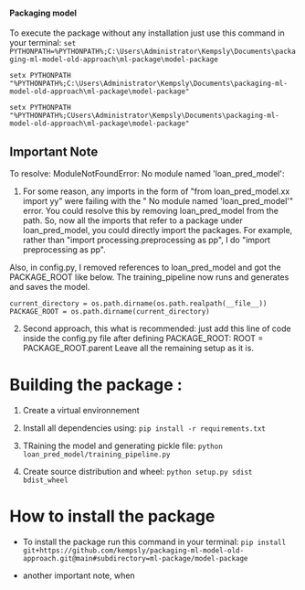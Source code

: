 #### Packaging model

To execute the package without any installation just use this command in your terminal:
`set PYTHONPATH=%PYTHONPATH%;C:\Users\Administrator\Kempsly\Documents\packaging-ml-model-old-approach\ml-package\model-package`

<!-- set PYTHONPATH=%PYTHONPATH%;C:\Users\Administrator\Kempsly\Documents\packaging-ml-model-old-approach\jenkins-cicd-ml\src -->
<!-- set PYTHONPATH=%PYTHONPATH%;c:\users\kempsly\anaconda3\envs\venvjenkins\lib\site-packages -->

<!-- To make it permanetly -->
`setx PYTHONPATH "%PYTHONPATH%;C:\Users\Administrator\Kempsly\Documents\packaging-ml-model-old-approach\ml-package\model-package"`

`setx PYTHONPATH "%PYTHONPATH%;CUsers\Administrator\Kempsly\Documents\packaging-ml-model-old-approach\ml-package\model-package"`

<!-- Make sure to replace kempsly by your own user name, that is for windows user -->

## Important Note
To resolve: ModuleNotFoundError: No module named 'loan_pred_model':

 1. For some reason, any imports in the form of "from loan_pred_model.xx import yy" were failing with the " No module named 'loan_pred_model'" error. You could  resolve this by removing loan_pred_model from the path. So, now all the imports that refer to a package under loan_pred_model, you could directly import the packages. For example, rather than "import processing.preprocessing as pp", I do "import preprocessing as pp".

Also, in config.py, I removed references to loan_pred_model and got the PACKAGE_ROOT like below. The training_pipeline now runs and generates and saves the model.

    current_directory = os.path.dirname(os.path.realpath(__file__))
    PACKAGE_ROOT = os.path.dirname(current_directory)
    
2. Second approach, this what is recommended: just add this line of code inside the config.py file after defining PACKAGE_ROOT:
ROOT = PACKAGE_ROOT.parent
Leave all the remaining setup as it is.


# Building the package :
1. Create a virtual environnement

2. Install all dependencies using:
  `pip install -r requirements.txt`
  
3. TRaining the model and generating pickle file:
  `python loan_pred_model/training_pipeline.py`
  
4. Create source distribution and wheel:
   `python setup.py sdist bdist_wheel`


# How to install the package
- To install the package run this command in your terminal:
 `pip install git+https://github.com/kempsly/packaging-ml-model-old-approach.git@main#subdirectory=ml-package/model-package`

- another important note, when
#####
  